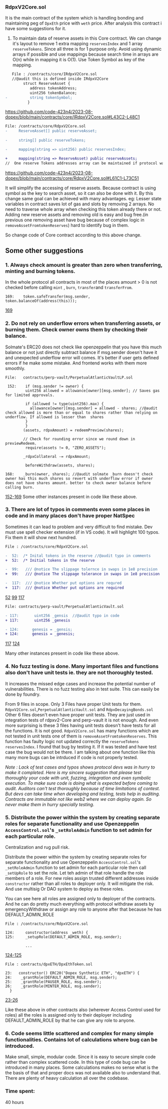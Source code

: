 ### RdpxV2Core.sol 

It is the main contract of the system which is handling bonding and maintaining peg of `DpxEth` price with `weth` price. After analysis this contract i have some suggestions for it.

1. To maintain data of reserve assets in this Core contract. We can change it's layout to remove 1 extra mapping `reservesIndex` and 1 array `reserveTokens`. Since all three is for 1 purpose only. Avoid using dynamic arrays if possible and use mappings because search time in arrays are O(n) while in mapping it is O(1).
Use Token Symbol as key of the mapping.

```diff
   File : /contracts/core/IRdpxV2Core.sol
   //@audit this is defined inside IRdpxV2Core
        struct ReserveAsset {
           address tokenAddress;
           uint256 tokenBalance;
-          string tokenSymbol;
          }
``` 
https://github.com/code-423n4/2023-08-dopex/blob/main/contracts/core/IRdpxV2Core.sol#L43C2-L48C1


```diff
File: /contracts/core/RdpxV2Core.sol
-     ReserveAsset[] public reserveAsset;
       
-     string[] public reserveTokens; 

-     mapping(string => uint256) public reservesIndex;

+     mapping(string => ReserveAsset) public reserveAssets;
//  One reserve Tokens addresses array can be maintained if protocol want to know which address exists but in current need it does not seem to be required.
```
https://github.com/code-423n4/2023-08-dopex/blob/main/contracts/core/RdpxV2Core.sol#L61C1-L73C51

It will simplify the accessing of reserve assets. Because contract is using symbol as the key to search asset, so it can also be done with it. By this change same goal can be achieved with many advantages. eg: Lesser state variables in contract saves lot of gas and slots by removing 2 arrays.
No need to traverse whole array when checking this token already there or not.
Adding new reserve assets and removing old is easy and bug free.(in previous one removing asset have bug because of complex logic in `removeAssetFromtokenReserves`) hard to identify bug in them.

So change code of Core contract according to this above change.

## Some other suggestions

### 1. Always check amount is greater than zero when transferring, minting and burning tokens.

In the whole protocol all contracts in most of the places amount > 0 is not checked before calling `mint` , `burn`, `transfer`and `transferFrom`. 

```solidity
169:    token.safeTransfer(msg.sender, token.balanceOf(address(this)));
```
[169](https://github.com/code-423n4/2023-08-dopex/blob/main/contracts/core/RdpxV2Core.sol#L169)

### 2. Do not rely on underflow errors when transferring assets, or burning them. Check owner owns them by checking their balance.

Solmate's ERC20 does not check like openzeppelin that you have this much balance or not just directly subtract balance if msg.sender doesn't have it and unexpected underflow error will comes. It's better if user gets defined errors if he make some mistake. And frontend works with them more smoothly.

```solidity
File:   contracts/perp-vault/PerpetualAtlanticVaultLP.sol

 152:    if (msg.sender != owner) {
         uint256 allowed = allowance[owner][msg.sender]; // Saves gas for limited approvals.

         if (allowed != type(uint256).max) {
           allowance[owner][msg.sender] = allowed - shares; //@audit check allowed is more than or equal to shares rather than relying on underflow. If allowed is lesser than  shares
         }
         }
        (assets, rdpxAmount) = redeemPreview(shares);

        // Check for rounding error since we round down in previewRedeem.
         require(assets != 0, "ZERO_ASSETS");

        _rdpxCollateral -= rdpxAmount;

         beforeWithdraw(assets, shares);

168:    _burn(owner, shares); //@audit solmate _burn doesn't check owner has this much shares so revert with underflow error if owner does not have shares amount. better to check owner balance before calling burn.
```

[152-169](https://github.com/code-423n4/2023-08-dopex/blob/main/contracts/perp-vault/PerpetualAtlanticVaultLP.sol#L152C5-L169C1)
Some other instances present in code like these above.

### 3. There are lot of typos in comments even some places in code and in many places don't have proper NatSpec

Sometimes it can lead to problem and very difficult to find mistake.
Dev must use spell checker extension (if in VS code). It will highlight 100 typos. Fix them it will show next hundred.


```diff
File : /contracts/core/RdpxV2Core.sol

-  52:  /* Inital tokens in the reserve //@audit typo in comments
+  52:  /* Initial tokens in the reserve

-  99:   /// @notice The slippage tolernce in swaps in 1e8 precision
+  99:   /// @notice The slippage tolerance in swaps in 1e8 precision

-  117:  /// @notice Whether put options are requred
+  117:  /// @notice Whether put options are required

```
[52](https://github.com/code-423n4/2023-08-dopex/blob/main/contracts/coreRdpxV2Core.sol#L52)
[99](https://github.com/code-423n4/2023-08-dopex/blob/main/contracts/coreRdpxV2Core.sol#L99)
[117](https://github.com/code-423n4/2023-08-dopex/blob/main/contracts/coreRdpxV2Core.sol#L117)

```diff
File: contracts/perp-vault/PerpetualAtlanticVault.sol

- 117:       uint256 _gensis  //@audit typo in code
+ 117:       uint256 _genesis 

- 124:      genesis = _gensis;
+ 124:      genesis = _genesis;
```
[117](https://github.com/code-423n4/2023-08-dopex/blob/main/contracts/perp-vault/PerpetualAtlanticVault.sol#L117)
[124](https://github.com/code-423n4/2023-08-dopex/blob/main/contracts/perp-vault/PerpetualAtlanticVault.sol#L124)

Many other instances present in code like these above.

### 4. No fuzz testing is done. Many important files and functions also don't have unit tests ie. they are not thoroughly tested.

It increases the missed edge cases and increase the potential number of vulnerabilities. There is no fuzz testing also in test suite. This can easily be done by foundry.

From  9 files in scope. Only 3 Files have proper Unit tests for them.
`RdpxV2Core.sol`,`PerpetualAtlanticVault.sol` and `RdpxDecayingBonds.sol` 
Other 6 files doesn't even have proper unit tests. They are just used in integration tests of rdpxv2-Core and perp-vault it is not enough. 
And even more surprising is these 3 files having unit tests doesn't have tests for all the functions. It is not good. `RdpxV2Core.sol` has many functions which are not tested in unit tests one of them is `removeAssetFromtokenReserves`. This function has faulty logic not updated correctly the `reserveTokens`
`reservesIndex`. I found that bug by testing it. If it was tested and have test case the bug would not be there. I am talking about one function like this many more bugs can be intrduced if code is not properly tested.


*Note : Lack of test cases and typos shows protocol devs was in hurry to make it completed. Here is my sincere suggestion that please test thoroughly your code with unit, fuzzing, integration and even symbolic execution. To make sure code is doing what is expected before coming to audit. Auditors can't test thoroughly because of time limitations of contest. But devs can take time when developing and testing, tests help in auditing. Contracts are immutable not like web2 where we can deploy again. So never make them in hurry specially testing.* 

### 5. Distribute the power within the system by creating separate roles for separate functionality and use Openzeppelin `AccessControl.sol`'s `_setRoleAdmin` function to set admin for each particular role.
Centralization and rug pull risk.

Distribute the power within the system by creating separate roles for separate functionality and use Openzeppelin `AccessControl.sol`'s `_setRoleAdmin` function to set admin for each particular role then call `_setUpRole` to set the role. Let teh admin of that role handle the role members of a role. For new roles assign trusted different addresses inside `constructor` rather than all roles to deployer only. It will mitigate the risk. And use multisig Or DAO system to deploy as these roles.

You can see here all roles are assigned only to deployer of the contracts. And he can do pretty much everything with protocol withdraw assets by emergencyWithdraw or assign any role to anyone after that because he has DEFAULT_ADMIN_ROLE

```solidity
File : /contracts/core/RdpxV2Core.sol

124:     constructor(address _weth) {
125:     _setupRole(DEFAULT_ADMIN_ROLE, msg.sender);
        
         ...

```
[124-125](https://github.com/code-423n4/2023-08-dopex/blob/main/contracts/core/RdpxV2Core.sol#L124C2-L125C48)

```solidity
File : contracts/dpxETH/DpxEthToken.sol

23:   constructor() ERC20("Dopex Synthetic ETH", "dpxETH") {
24:    _grantRole(DEFAULT_ADMIN_ROLE, msg.sender);
25:    _grantRole(PAUSER_ROLE, msg.sender);
26:    _grantRole(MINTER_ROLE, msg.sender);
  }
```
[23-26](https://github.com/code-423n4/2023-08-dopex/blob/main/contracts/dpxETH/DpxEthToken.sol#L23C2-L27C4)

Like these above in other contracts also (wherever Access Control used for roles) all the roles is assigned only to their deployer including DEFAULT_ADMIN_ROLE by that he can give any role to anyone.

### 6. Code seems little scattered and complex for many simple functionalities. Contains lot of calculations where bug can be introduced.

Make small, simple, modular code. Since it is easy to secure simple code rather than complex scattered code. In this type of code bug can be introduced in many places. Some calculations makes no sense what is the the basis of that and proper docs was not available also to understand that. There are plenty of heavy calculation all over the codebase. 





### Time spent:
40 hours